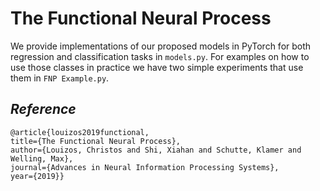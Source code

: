 # The Functional Neural Process


We provide implementations of our proposed models in PyTorch for both regression and classification tasks in `models.py`. 
For examples on how to use those classes in practice we have two simple experiments that use them in `FNP Example.py`.  

## *Reference*
    @article{louizos2019functional,
    title={The Functional Neural Process},
    author={Louizos, Christos and Shi, Xiahan and Schutte, Klamer and Welling, Max},
    journal={Advances in Neural Information Processing Systems},
    year={2019}}